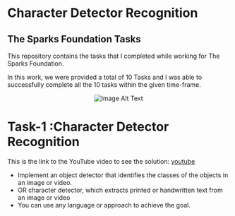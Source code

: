 <h1>Character Detector Recognition</h1>
<h2>The Sparks Foundation Tasks</h2>
<p>This repository contains the tasks that I completed while working for The Sparks Foundation.</p>
<p>In this work, we were provided a total of 10 Tasks and I was able to successfully complete all the 10 tasks within the given time-frame.</p>

<p align="center">
  <img src="https://github.com/yasminebs99/Prediction-using-Supervised-ML/assets/160682389/9eede37a-458b-4610-85db-70589bd249ed" alt="Image Alt Text">
</p>

<h1>Task-1 :Character Detector Recognition</h1>
<p>This is the link to the YouTube video to see the solution: <a href="https://youtu.be/P6UNZ3hujoM">youtube</a></p>
<ul>
  <li>Implement an object detector that identifies the classes of the objects in an image or video.</li>
  <li>OR character detector, which extracts printed or handwritten text from an image or video</li>
  <li>You can use any language or approach to achieve the goal.</li>
</ul>


